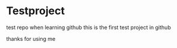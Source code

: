# Testproject
test repo when learning github
this is the first test project in github 

thanks for using me

